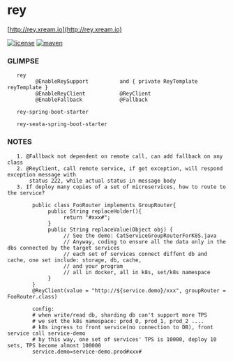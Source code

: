 # rey
   [http://rey.xream.io](http://rey.xream.io) 
   
[![license](https://img.shields.io/github/license/x-ream/rey.svg)](https://www.apache.org/licenses/LICENSE-2.0.html)
[![maven](https://img.shields.io/maven-central/v/io.xream.rey/rey-parent.svg)](https://search.maven.org/search?q=io.xream)


### GLIMPSE 

       rey
             @EnableReySupport          and { private ReyTemplate reyTemplate }
             @EnableReyClient           @ReyClient
             @EnableFallback            @Fallback
        
       rey-spring-boot-starter
       
       rey-seata-spring-boot-starter
    
       
### NOTES   
       1. @Fallback not dependent on remote call, can add fallback on any class
       2. @ReyClient, call remote service, if get exception, will respond exception message with
           status 222, while actual status in message body
       3. If deploy many copies of a set of microservices, how to route to the service?
            
            public class FooRouter implements GroupRouter{
                 public String replaceHolder(){
                      return "#xxx#";
                 }
                 public String replaceValue(Object obj) {
                      // See the demo: CatServiceGroupRouterForK8S.java
                      // Anyway, coding to ensure all the data only in the dbs connected by the target services
                      // each set of services connect diffent db and cache, one set include: storage, db, cache, 
                      // and your program 
                      // all in docker, all in k8s, set/k8s namespace
                 }
            }
            @ReyClient(value = "http://${service.demo}/xxx", groupRouter = FooRouter.class)
            
            config:
            # when write/read db, sharding db can't support more TPS
            # we set the k8s namespace: prod_0, prod_1, prod_2 ....
            # k8s ingress to front service(no connection to DB), front service call service-demo
            # by this way, one set of services' TPS is 10000, deploy 10 sets, TPS become almost 100000
            service.demo=service-demo.prod#xxx#
            
            